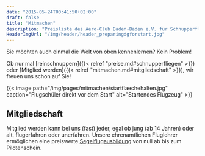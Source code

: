 ```yaml
---
date: "2015-05-24T00:41:50+02:00"
draft: false
title: "Mitmachen"
description: "Preisliste des Aero-Club Baden-Baden e.V. für Schnupperflüge, Fördermitgliedschaft und Vereinsmitgliedschaft"
HeaderImgUrl: "/img/header/header_preparingdgforstart.jpg"
---
```

Sie möchten auch einmal die Welt von oben kennenlernen? Kein Problem!

Ob nur mal [reinschnuppern]({{< relref "preise.md#schnupperfliegen" >}}) oder [Mitglied werden]({{< relref "mitmachen.md#mitgliedschaft" >}}), wir freuen uns schon auf Sie!

{{< image path="/img/pages/mitmachen/startflaechehalten.jpg" caption="Flugschüler direkt vor dem Start" alt="Startendes Flugzeug" >}}

Mitgliedschaft
--------------

Mitglied werden kann bei uns (fast) jeder, egal ob jung (ab 14 Jahren) oder alt, flugerfahren oder unerfahren.
Unsere ehrenamtlichen Fluglehrer ermöglichen eine preiswerte [Segelflugausbildung](/404.html) von null ab bis zum Pilotenschein.

<!--{{< image path="/img/logo_farbig.jpg" attribution="Arno Nymous" caption="Dies ist eine Test-Bildunterschrift." alt="Testbild" >}}

{{< image path="/img/logo_farbig.jpg" attribution="Arno Nymous" caption="Dies ist eine Test-Bildunterschrift." alt="Testbild" class="floatleft" >}}Test

{{< image path="/img/logo_farbig.jpg" attribution="Arno Nymous" caption="Dies ist eine Test-Bildunterschrift." alt="Testbild" class="floatright" >}}asd

asd-->
